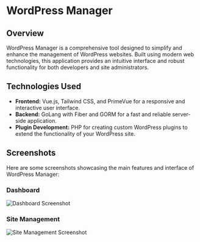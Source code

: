 # WordPress Manager

## Overview
WordPress Manager is a comprehensive tool designed to simplify and enhance the management of WordPress websites. Built using modern web technologies, this application provides an intuitive interface and robust functionality for both developers and site administrators.

## Technologies Used
- **Frontend:** Vue.js, Tailwind CSS, and PrimeVue for a responsive and interactive user interface.
- **Backend:** GoLang with Fiber and GORM for a fast and reliable server-side application.
- **Plugin Development:** PHP for creating custom WordPress plugins to extend the functionality of your WordPress site.

## Screenshots
Here are some screenshots showcasing the main features and interface of WordPress Manager:

### Dashboard
![Dashboard Screenshot](https://github.com/ashba22/wordpress_manager/assets/8026183/f7dff855-9ff6-496d-9cbe-ba8cbf89e62f)

### Site Management
![Site Management Screenshot](https://github.com/ashba22/wordpress_manager/assets/8026183/f687a342-fab5-4c63-9159-0d36f8dfc8e2)
